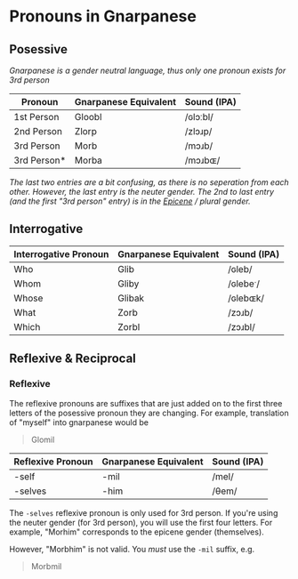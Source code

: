 # Pronouns in Gnarpanese

## Posessive
*Gnarpanese is a gender neutral language, thus only one pronoun*
*exists for 3rd person*

|  Pronoun  | Gnarpanese Equivalent | Sound (IPA) |
| --------- | --------------------- | ----------- |
|1st Person | Gloobl                |  /ɢlɔːbl/   |
|2nd Person | Zlorp                 |  /zlɔɹp/    |
|3rd Person | Morb                  |  /mɔɹb/     |
|3rd Person\*| Morba                |  /mɔɹbɶ/    |

*The last two entries are a bit confusing, as there is no seperation from
each other. However, the last entry is the neuter gender. The 2nd to last
entry (and the first "3rd person" entry) is in the 
[Epicene](https://en.wikipedia.org/wiki/Epicenity) / plural gender.*

## Interrogative

| Interrogative Pronoun | Gnarpanese Equivalent | Sound (IPA) |
| --------------------- | --------------------- | ----------- |
| Who                   | Glib                  | /ɢleb/      |
| Whom                  | Gliby                 | /ɢlebeˑ/    |
| Whose                 | Glibak                | /ɢlebɶk/    |
| What                  | Zorb                  | /zɔɹb/      |
| Which                 | Zorbl                 | /zɔɹbl/     |

## Reflexive & Reciprocal

### Reflexive
The reflexive pronouns are suffixes that are just added on to the first
three letters of the posessive pronoun they are changing. For example,
translation of "myself" into gnarpanese would be
> Glomil

| Reflexive Pronoun | Gnarpanese Equivalent | Sound (IPA) |
| ----------------- | --------------------- | ----------- |
| -self             | -mil                  | /mel/       |
| -selves           | -him                  | /θem/       |

The `-selves` reflexive pronoun is only used for 3rd person. If you're
using the neuter gender (for 3rd person), you will use the first four letters.
For example, "Morhim" corresponds to the epicene gender (themselves).

However, "Morbhim" is not valid. You *must* use the `-mil` suffix, e.g.
> Morbmil


